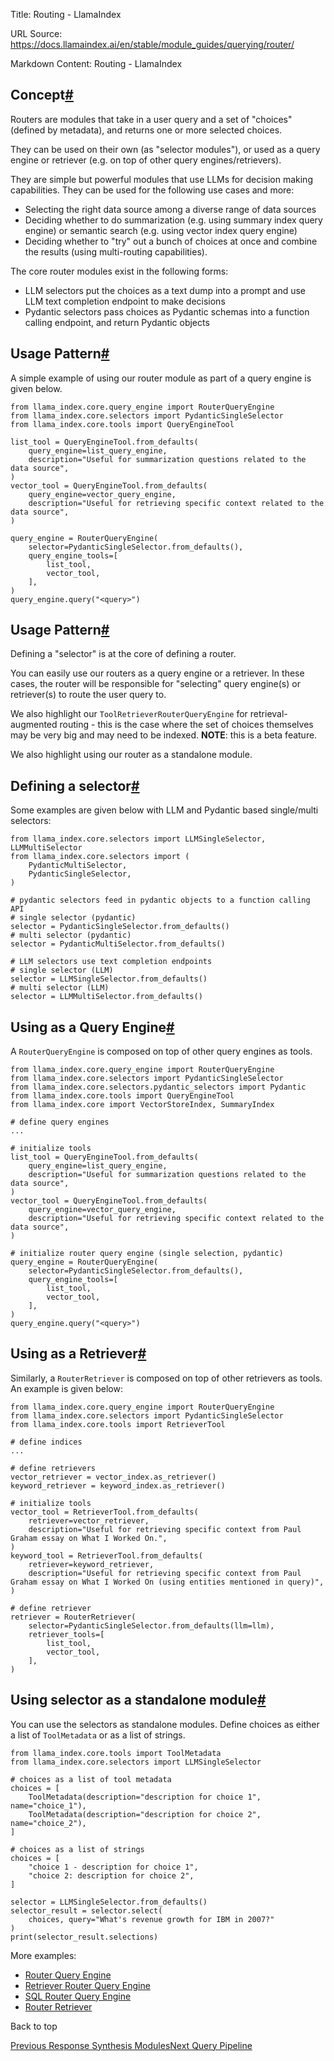Title: Routing - LlamaIndex

URL Source: https://docs.llamaindex.ai/en/stable/module_guides/querying/router/

Markdown Content:
Routing - LlamaIndex


Concept[#](https://docs.llamaindex.ai/en/stable/module_guides/querying/router/#concept "Permanent link")
--------------------------------------------------------------------------------------------------------

Routers are modules that take in a user query and a set of "choices" (defined by metadata), and returns one or more selected choices.

They can be used on their own (as "selector modules"), or used as a query engine or retriever (e.g. on top of other query engines/retrievers).

They are simple but powerful modules that use LLMs for decision making capabilities. They can be used for the following use cases and more:

*   Selecting the right data source among a diverse range of data sources
*   Deciding whether to do summarization (e.g. using summary index query engine) or semantic search (e.g. using vector index query engine)
*   Deciding whether to "try" out a bunch of choices at once and combine the results (using multi-routing capabilities).

The core router modules exist in the following forms:

*   LLM selectors put the choices as a text dump into a prompt and use LLM text completion endpoint to make decisions
*   Pydantic selectors pass choices as Pydantic schemas into a function calling endpoint, and return Pydantic objects

Usage Pattern[#](https://docs.llamaindex.ai/en/stable/module_guides/querying/router/#usage-pattern "Permanent link")
--------------------------------------------------------------------------------------------------------------------

A simple example of using our router module as part of a query engine is given below.

```
from llama_index.core.query_engine import RouterQueryEngine
from llama_index.core.selectors import PydanticSingleSelector
from llama_index.core.tools import QueryEngineTool

list_tool = QueryEngineTool.from_defaults(
    query_engine=list_query_engine,
    description="Useful for summarization questions related to the data source",
)
vector_tool = QueryEngineTool.from_defaults(
    query_engine=vector_query_engine,
    description="Useful for retrieving specific context related to the data source",
)

query_engine = RouterQueryEngine(
    selector=PydanticSingleSelector.from_defaults(),
    query_engine_tools=[
        list_tool,
        vector_tool,
    ],
)
query_engine.query("<query>")
```

Usage Pattern[#](https://docs.llamaindex.ai/en/stable/module_guides/querying/router/#usage-pattern_1 "Permanent link")
----------------------------------------------------------------------------------------------------------------------

Defining a "selector" is at the core of defining a router.

You can easily use our routers as a query engine or a retriever. In these cases, the router will be responsible for "selecting" query engine(s) or retriever(s) to route the user query to.

We also highlight our `ToolRetrieverRouterQueryEngine` for retrieval-augmented routing - this is the case where the set of choices themselves may be very big and may need to be indexed. **NOTE**: this is a beta feature.

We also highlight using our router as a standalone module.

Defining a selector[#](https://docs.llamaindex.ai/en/stable/module_guides/querying/router/#defining-a-selector "Permanent link")
--------------------------------------------------------------------------------------------------------------------------------

Some examples are given below with LLM and Pydantic based single/multi selectors:

```
from llama_index.core.selectors import LLMSingleSelector, LLMMultiSelector
from llama_index.core.selectors import (
    PydanticMultiSelector,
    PydanticSingleSelector,
)

# pydantic selectors feed in pydantic objects to a function calling API
# single selector (pydantic)
selector = PydanticSingleSelector.from_defaults()
# multi selector (pydantic)
selector = PydanticMultiSelector.from_defaults()

# LLM selectors use text completion endpoints
# single selector (LLM)
selector = LLMSingleSelector.from_defaults()
# multi selector (LLM)
selector = LLMMultiSelector.from_defaults()
```

Using as a Query Engine[#](https://docs.llamaindex.ai/en/stable/module_guides/querying/router/#using-as-a-query-engine "Permanent link")
----------------------------------------------------------------------------------------------------------------------------------------

A `RouterQueryEngine` is composed on top of other query engines as tools.

```
from llama_index.core.query_engine import RouterQueryEngine
from llama_index.core.selectors import PydanticSingleSelector
from llama_index.core.selectors.pydantic_selectors import Pydantic
from llama_index.core.tools import QueryEngineTool
from llama_index.core import VectorStoreIndex, SummaryIndex

# define query engines
...

# initialize tools
list_tool = QueryEngineTool.from_defaults(
    query_engine=list_query_engine,
    description="Useful for summarization questions related to the data source",
)
vector_tool = QueryEngineTool.from_defaults(
    query_engine=vector_query_engine,
    description="Useful for retrieving specific context related to the data source",
)

# initialize router query engine (single selection, pydantic)
query_engine = RouterQueryEngine(
    selector=PydanticSingleSelector.from_defaults(),
    query_engine_tools=[
        list_tool,
        vector_tool,
    ],
)
query_engine.query("<query>")
```

Using as a Retriever[#](https://docs.llamaindex.ai/en/stable/module_guides/querying/router/#using-as-a-retriever "Permanent link")
----------------------------------------------------------------------------------------------------------------------------------

Similarly, a `RouterRetriever` is composed on top of other retrievers as tools. An example is given below:

```
from llama_index.core.query_engine import RouterQueryEngine
from llama_index.core.selectors import PydanticSingleSelector
from llama_index.core.tools import RetrieverTool

# define indices
...

# define retrievers
vector_retriever = vector_index.as_retriever()
keyword_retriever = keyword_index.as_retriever()

# initialize tools
vector_tool = RetrieverTool.from_defaults(
    retriever=vector_retriever,
    description="Useful for retrieving specific context from Paul Graham essay on What I Worked On.",
)
keyword_tool = RetrieverTool.from_defaults(
    retriever=keyword_retriever,
    description="Useful for retrieving specific context from Paul Graham essay on What I Worked On (using entities mentioned in query)",
)

# define retriever
retriever = RouterRetriever(
    selector=PydanticSingleSelector.from_defaults(llm=llm),
    retriever_tools=[
        list_tool,
        vector_tool,
    ],
)
```

Using selector as a standalone module[#](https://docs.llamaindex.ai/en/stable/module_guides/querying/router/#using-selector-as-a-standalone-module "Permanent link")
--------------------------------------------------------------------------------------------------------------------------------------------------------------------

You can use the selectors as standalone modules. Define choices as either a list of `ToolMetadata` or as a list of strings.

```
from llama_index.core.tools import ToolMetadata
from llama_index.core.selectors import LLMSingleSelector

# choices as a list of tool metadata
choices = [
    ToolMetadata(description="description for choice 1", name="choice_1"),
    ToolMetadata(description="description for choice 2", name="choice_2"),
]

# choices as a list of strings
choices = [
    "choice 1 - description for choice 1",
    "choice 2: description for choice 2",
]

selector = LLMSingleSelector.from_defaults()
selector_result = selector.select(
    choices, query="What's revenue growth for IBM in 2007?"
)
print(selector_result.selections)
```

More examples:

*   [Router Query Engine](https://docs.llamaindex.ai/en/stable/examples/query_engine/RouterQueryEngine/)
*   [Retriever Router Query Engine](https://docs.llamaindex.ai/en/stable/examples/query_engine/RetrieverRouterQueryEngine/)
*   [SQL Router Query Engine](https://docs.llamaindex.ai/en/stable/examples/query_engine/SQLRouterQueryEngine/)
*   [Router Retriever](https://docs.llamaindex.ai/en/stable/examples/retrievers/router_retriever/)

Back to top

[Previous Response Synthesis Modules](https://docs.llamaindex.ai/en/stable/module_guides/querying/response_synthesizers/response_synthesizers/)[Next Query Pipeline](https://docs.llamaindex.ai/en/stable/module_guides/querying/pipeline/)
